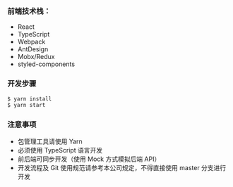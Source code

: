 
### 前端技术栈：
- React
- TypeScript
- Webpack
- AntDesign
- Mobx/Redux
- styled-components

### 开发步骤
```sh
$ yarn install
$ yarn start
```

### 注意事项

- 包管理工具请使用 Yarn
- 必须使用 TypeScript 语言开发
- 前后端可同步开发（使用 Mock 方式模拟后端 API）
- 开发流程及 Git 使用规范请参考本公司规定，不得直接使用 master 分支进行开发